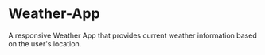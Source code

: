 # Weather-App
A responsive Weather App that provides current weather information based on the user's location.
